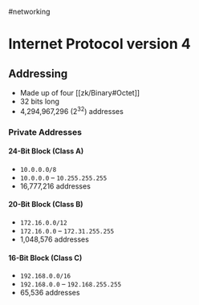 #networking
# Internet Protocol version 4

## Addressing
- Made up of four [[zk/Binary#Octet]]
- 32 bits long
- 4,294,967,296 ($2^{32}$) addresses

### Private Addresses
#### 24-Bit Block (Class A)
- `10.0.0.0/8`
- `10.0.0.0` – `10.255.255.255`
- 16,777,216 addresses
#### 20-Bit Block (Class B)
- `172.16.0.0/12`
- `172.16.0.0` – `172.31.255.255`
- 1,048,576 addresses
#### 16-Bit Block (Class C)
- `192.168.0.0/16`
- `192.168.0.0` – `192.168.255.255`
- 65,536 addresses